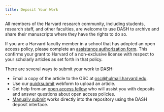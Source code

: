 ```yaml
---
title: Deposit Your Work
---
```

All members of the Harvard research community, including students, research staff, and other faculties, are welcome to use DASH to archive and share their manuscripts where they have the rights to do so. 

If you are a Harvard faculty member in a school that has adopted an open access policy, please complete an [assistance authorization form](https://osc.hul.harvard.edu/dash/proxy/webform). This confirms your grant to Harvard of a non-exclusive license with respect to your scholarly articles as set forth in that policy.

There are several ways to submit your work to DASH:

- Email a copy of the article to the OSC at [osc@hulmail.harvard.edu](mailto:{{site.email}}).
- Use our [quicksubmit](https://osc.hul.harvard.edu/dash/quicksubmit) webform to upload an article.
- Get help from an [open access fellow]({{site.baseurl}}/fellows) who will assist you with deposits and answer questions about open access policies.
- [Manually submit]({{site.baseurl}}/manual-deposit) works directly into the repository using the DASH deposit interface.
